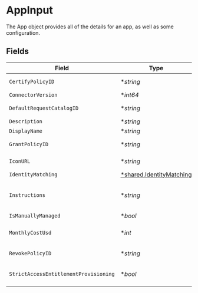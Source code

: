 # AppInput

The App object provides all of the details for an app, as well as some configuration.


## Fields

| Field                                                                                                                     | Type                                                                                                                      | Required                                                                                                                  | Description                                                                                                               |
| ------------------------------------------------------------------------------------------------------------------------- | ------------------------------------------------------------------------------------------------------------------------- | ------------------------------------------------------------------------------------------------------------------------- | ------------------------------------------------------------------------------------------------------------------------- |
| `CertifyPolicyID`                                                                                                         | **string*                                                                                                                 | :heavy_minus_sign:                                                                                                        | The ID of the Certify Policy associated with this App.                                                                    |
| `ConnectorVersion`                                                                                                        | **int64*                                                                                                                  | :heavy_minus_sign:                                                                                                        | The connectorVersion field.                                                                                               |
| `DefaultRequestCatalogID`                                                                                                 | **string*                                                                                                                 | :heavy_minus_sign:                                                                                                        | The ID for the default request catalog for this app.                                                                      |
| `Description`                                                                                                             | **string*                                                                                                                 | :heavy_minus_sign:                                                                                                        | The app's description.                                                                                                    |
| `DisplayName`                                                                                                             | **string*                                                                                                                 | :heavy_minus_sign:                                                                                                        | The app's display name.                                                                                                   |
| `GrantPolicyID`                                                                                                           | **string*                                                                                                                 | :heavy_minus_sign:                                                                                                        | The ID of the Grant Policy associated with this App.                                                                      |
| `IconURL`                                                                                                                 | **string*                                                                                                                 | :heavy_minus_sign:                                                                                                        | The URL of an icon to display for the app.                                                                                |
| `IdentityMatching`                                                                                                        | [*shared.IdentityMatching](../../../pkg/models/shared/identitymatching.md)                                                | :heavy_minus_sign:                                                                                                        | The identityMatching field.                                                                                               |
| `Instructions`                                                                                                            | **string*                                                                                                                 | :heavy_minus_sign:                                                                                                        | If you add instructions here, they will be shown to users in the access request form when requesting access for this app. |
| `IsManuallyManaged`                                                                                                       | **bool*                                                                                                                   | :heavy_minus_sign:                                                                                                        | The isManuallyManaged field.                                                                                              |
| `MonthlyCostUsd`                                                                                                          | **int*                                                                                                                    | :heavy_minus_sign:                                                                                                        | The cost of an app per-seat, so that total cost can be calculated by the grant count.                                     |
| `RevokePolicyID`                                                                                                          | **string*                                                                                                                 | :heavy_minus_sign:                                                                                                        | The ID of the Revoke Policy associated with this App.                                                                     |
| `StrictAccessEntitlementProvisioning`                                                                                     | **bool*                                                                                                                   | :heavy_minus_sign:                                                                                                        | The strictAccessEntitlementProvisioning field.                                                                            |